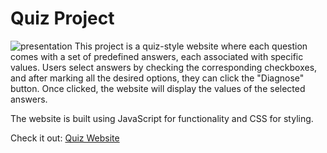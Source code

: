 


# Quiz Project
![presentation](presentation.gif)
This project is a quiz-style website where each question comes with a set of predefined answers, each associated with specific values. Users select answers by checking the corresponding checkboxes, and after marking all the desired options, they can click the "Diagnose" button. Once clicked, the website will display the values of the selected answers.

The website is built using JavaScript for functionality and CSS for styling.

Check it out: [Quiz Website](https://soul-mentor.eu/quiz/)

